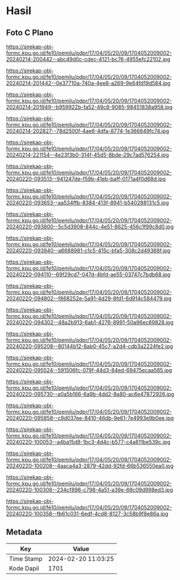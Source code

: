 # Hasil

## Foto C Plano

https://sirekap-obj-formc.kpu.go.id/fe10/pemilu/pdpr/17/04/05/20/09/1704052009002-20240214-200442--abc49d0c-cdec-4121-bc76-4955efc22102.jpg

https://sirekap-obj-formc.kpu.go.id/fe10/pemilu/pdpr/17/04/05/20/09/1704052009002-20240214-201442--0e37710a-740a-4ee8-a269-9e64fd19d584.jpg

https://sirekap-obj-formc.kpu.go.id/fe10/pemilu/pdpr/17/04/05/20/09/1704052009002-20240214-201949--b959922b-fa52-49c8-9085-98451838a958.jpg

https://sirekap-obj-formc.kpu.go.id/fe10/pemilu/pdpr/17/04/05/20/09/1704052009002-20240214-202827--78d2500f-4ae6-4dfa-8774-1e366649fc74.jpg

https://sirekap-obj-formc.kpu.go.id/fe10/pemilu/pdpr/17/04/05/20/09/1704052009002-20240214-221154--4e23f3b0-314f-45d5-8bde-29c7ad576254.jpg

https://sirekap-obj-formc.kpu.go.id/fe10/pemilu/pdpr/17/04/05/20/09/1704052009002-20240220-093513--941247de-f59b-41eb-baff-0171a4f0d68d.jpg

https://sirekap-obj-formc.kpu.go.id/fe10/pemilu/pdpr/17/04/05/20/09/1704052009002-20240220-093653--aa534ffb-8384-413f-8941-b540288131c5.jpg

https://sirekap-obj-formc.kpu.go.id/fe10/pemilu/pdpr/17/04/05/20/09/1704052009002-20240220-093800--5c5d3908-844c-4e51-8625-456c1f99c8d0.jpg

https://sirekap-obj-formc.kpu.go.id/fe10/pemilu/pdpr/17/04/05/20/09/1704052009002-20240220-093940--a6688981-c1c5-415c-bfa5-308c2d49368f.jpg

https://sirekap-obj-formc.kpu.go.id/fe10/pemilu/pdpr/17/04/05/20/09/1704052009002-20240220-094110--69f29cd7-047d-4bfd-ae55-03747c7bdb68.jpg

https://sirekap-obj-formc.kpu.go.id/fe10/pemilu/pdpr/17/04/05/20/09/1704052009002-20240220-094802--f868252e-5a91-4d29-8fd1-6d914c584479.jpg

https://sirekap-obj-formc.kpu.go.id/fe10/pemilu/pdpr/17/04/05/20/09/1704052009002-20240220-094302--48a2b913-6ab1-4276-8991-50a96ec69828.jpg

https://sirekap-obj-formc.kpu.go.id/fe10/pemilu/pdpr/17/04/05/20/09/1704052009002-20240220-095208--80144b12-8ab0-45c7-a2d4-cdb3a2224fe2.jpg

https://sirekap-obj-formc.kpu.go.id/fe10/pemilu/pdpr/17/04/05/20/09/1704052009002-20240220-095524--591506fc-079f-44d3-84ed-69475ecaa585.jpg

https://sirekap-obj-formc.kpu.go.id/fe10/pemilu/pdpr/17/04/05/20/09/1704052009002-20240220-095730--a0a5b166-6a9b-4dd2-8a80-ac6e47872926.jpg

https://sirekap-obj-formc.kpu.go.id/fe10/pemilu/pdpr/17/04/05/20/09/1704052009002-20240220-095858--c9d037ee-8410-46db-9e61-7e4993e9b0ee.jpg

https://sirekap-obj-formc.kpu.go.id/fe10/pemilu/pdpr/17/04/05/20/09/1704052009002-20240220-100053--a4ba15d8-1bc3-4d4c-b577-c4a811be539c.jpg

https://sirekap-obj-formc.kpu.go.id/fe10/pemilu/pdpr/17/04/05/20/09/1704052009002-20240220-100208--4aaca4a3-2879-42dd-92fd-66b536550ea0.jpg

https://sirekap-obj-formc.kpu.go.id/fe10/pemilu/pdpr/17/04/05/20/09/1704052009002-20240220-100308--234cf898-c798-4a51-a39e-69c09d998ed3.jpg

https://sirekap-obj-formc.kpu.go.id/fe10/pemilu/pdpr/17/04/05/20/09/1704052009002-20240220-100358--fb61c031-6edf-4cd8-8127-3c58b9f8e86a.jpg


## Metadata

| Key        | Value               |
| ---------- | ------------------- |
| Time Stamp | 2024-02-20 11:03:25 |
| Kode Dapil | 1701                |



